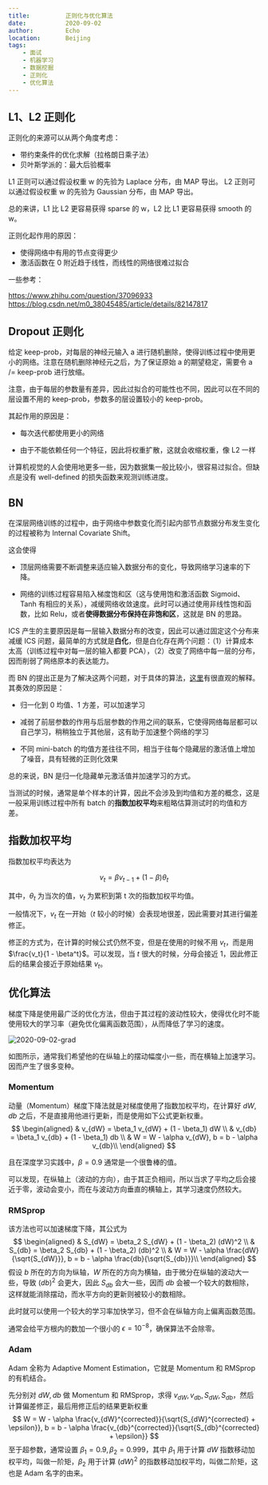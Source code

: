 ```yaml
---
title:          正则化与优化算法
date:           2020-09-02
author:         Echo
location:       Beijing 
tags: 
    - 面试
    - 机器学习
    - 数据挖掘
    - 正则化
    - 优化算法
---
```


## L1、L2 正则化

正则化的来源可以从两个角度考虑：
* 带约束条件的优化求解（拉格朗日乘子法）
* 贝叶斯学派的：最大后验概率

L1 正则可以通过假设权重 w 的先验为 Laplace 分布，由 MAP 导出。
L2 正则可以通过假设权重 w 的先验为 Gaussian 分布，由 MAP 导出。

总的来讲，L1 比 L2 更容易获得 sparse 的 w，L2 比 L1 更容易获得 smooth 的 w。

正则化起作用的原因：
* 使得网络中有用的节点变得更少
* 激活函数在 0 附近趋于线性，而线性的网络很难过拟合

一些参考：

https://www.zhihu.com/question/37096933
https://blog.csdn.net/m0_38045485/article/details/82147817

## Dropout 正则化

给定 keep-prob，对每层的神经元输入 a 进行随机删除，使得训练过程中使用更小的网络。注意在随机删除神经元之后，为了保证原始 a 的期望稳定，需要令 a /= keep-prob 进行放缩。

注意，由于每层的参数量有差异，因此过拟合的可能性也不同，因此可以在不同的层设置不用的 keep-prob，参数多的层设置较小的 keep-prob。

其起作用的原因是：

* 每次迭代都使用更小的网络

* 由于不能依赖任何一个特征，因此将权重扩散，这就会收缩权重，像 L2 一样

计算机视觉的人会使用地更多一些，因为数据集一般比较小，很容易过拟合。但缺点是没有 well-defined 的损失函数来观测训练进度。

## BN

在深层网络训练的过程中，由于网络中参数变化而引起内部节点数据分布发生变化的过程被称为 Internal Covariate Shift。

这会使得

* 顶层网络需要不断调整来适应输入数据分布的变化，导致网络学习速率的下降。

* 网络的训练过程容易陷入梯度饱和区（这与使用饱和激活函数 Sigmoid、Tanh 有相应的关系），减缓网络收敛速度。此时可以通过使用非线性饱和函数，比如 Relu，或者**使得数据分布保持在非饱和区**，这就是 BN 的思路。

ICS 产生的主要原因是每一层输入数据分布的改变，因此可以通过固定这个分布来减缓 ICS 问题，最简单的方式就是**白化**，但是白化存在两个问题：（1）计算成本太高（训练过程中对每一层的输入都要 PCA），（2）改变了网络中每一层的分布，因而削弱了网络原本的表达能力。

而 BN 的提出正是为了解决这两个问题，对于具体的算法，[这里](https://zhuanlan.zhihu.com/p/34879333)有很直观的解释。其奏效的原因是：

* 归一化到 0 均值、1 方差，可以加速学习

* 减弱了前层参数的作用与后层参数的作用之间的联系，它使得网络每层都可以自己学习，稍稍独立于其他层，这有助于加速整个网络的学习

* 不同 mini-batch 的均值方差往往不同，相当于往每个隐藏层的激活值上增加了噪音，具有轻微的正则化效果

总的来说，BN 是归一化隐藏单元激活值并加速学习的方式。

当测试的时候，通常是单个样本的计算，因此不会涉及到均值和方差的概念，这是一般采用训练过程中所有 batch 的**指数加权平均**来粗略估算测试时的均值和方差。

## 指数加权平均

指数加权平均表达为

$$
v_t = \beta v_{t-1} + (1 - \beta) \theta_t
$$

其中，$\theta_t$ 为当次的值，$v_t$ 为累积到第 t 次的指数加权平均值。

一般情况下，$v_t$ 在一开始（$t$ 较小的时候）会表现地很差，因此需要对其进行偏差修正。

修正的方式为，在计算的时候公式仍然不变，但是在使用的时候不用 $v_t$，而是用 $\frac{v_t}{1 - \beta^t}$。可以发现，当 $t$ 很大的时候，分母会接近 1，因此修正后的结果会接近于原始结果 $v_t$。

## 优化算法

梯度下降是使用最广泛的优化方法，但由于其过程的波动性较大，使得优化时不能使用较大的学习率（避免优化偏离函数范围），从而降低了学习的速度。

<img :src="$withBase('/2020-09-02-grad.png')" alt="2020-09-02-grad">

如图所示，通常我们希望他的在纵轴上的摆动幅度小一些，而在横轴上加速学习。因而产生了很多变种。

### Momentum 

动量（Momentum）梯度下降法就是对梯度使用了指数加权平均，在计算好 $dW, db$ 之后，不是直接用他进行更新，而是使用如下公式更新权重。
$$
\begin{aligned}
	& v_{dW} = \beta_1 v_{dW} + (1 - \beta_1) dW \\
	& v_{db} = \beta_1 v_{db} + (1 - \beta_1) db \\
    & W = W - \alpha v_{dW}, b = b - \alpha v_{db}\\
\end{aligned}
$$

且在深度学习实践中，$\beta = 0.9$ 通常是一个很鲁棒的值。

可以发现，在纵轴上（波动的方向），由于其正负相间，所以当求了平均之后会接近于零，波动会变小，而在与波动方向垂直的横轴上，其学习速度仍然较大。

### RMSprop 

该方法也可以加速梯度下降，其公式为
$$
\begin{aligned}
	& S_{dW} = \beta_2 S_{dW} + (1 - \beta_2) (dW)^2 \\
	& S_{db} = \beta_2 S_{db} + (1 - \beta_2) (db)^2 \\
    & W = W - \alpha \frac{dW}{\sqrt{S_{dW}}}, b = b - \alpha \frac{db}{\sqrt{S_{db}}}\\
\end{aligned}
$$
假设 $b$ 所在的方向为纵轴，$W$ 所在的方向为横轴，由于微分在纵轴的波动大一些，导致 $(db)^2$ 会更大，因此 $S_{db}$ 会大一些，因而 $db$ 会被一个较大的数相除，这样就能消除摆动，而水平方向的更新则被较小的数相除。

此时就可以使用一个较大的学习率加快学习，但不会在纵轴方向上偏离函数范围。

通常会给平方根内的数加一个很小的 $\epsilon = 10^{-8}$，确保算法不会除零。

### Adam

Adam 全称为 Adaptive Moment Estimation，它就是 Momentum 和 RMSprop 的有机结合。

先分别对 $dW, db$ 做 Momentum 和 RMSprop，求得 $v_{dW}, v_{db}, S_{dW}, S_{db}$，然后计算偏差修正，最后用修正后的结果更新权重
$$
W = W - \alpha \frac{v_{dW}^{corrected}}{\sqrt{S_{dW}^{corrected} + \epsilon}}, b = b - \alpha \frac{v_{db}^{corrected}}{\sqrt{S_{db}^{corrected} + \epsilon}}
$$
至于超参数，通常设置 $\beta_1 = 0.9, \beta_2 = 0.999$，其中 $\beta_1$ 用于计算 $dW$ 指数移动加权平均，叫做一阶矩，$\beta_2$ 用于计算 $(dW)^2$ 的指数移动加权平均，叫做二阶矩，这也是 Adam 名字的由来。

